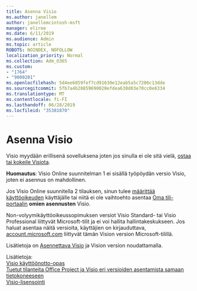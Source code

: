 ```yaml
---
title: Asenna Visio
ms.author: janellem
author: janellemcintosh-msft
manager: eliree
ms.date: 6/11/2019
ms.audience: Admin
ms.topic: article
ROBOTS: NOINDEX, NOFOLLOW
localization_priority: Normal
ms.collection: Adm_O365
ms.custom:
- "1764"
- "9000201"
ms.openlocfilehash: 5d4ee6859fef7cd91630e12eab5a5c7206c13dde
ms.sourcegitcommit: 5fb7a4b28859690020efdea630d03e70cc0e6334
ms.translationtype: MT
ms.contentlocale: fi-FI
ms.lasthandoff: 06/28/2019
ms.locfileid: "35381870"
---
```

# <a name="install-visio"></a>Asenna Visio

Visio myydään erillisenä sovelluksena joten jos sinulla ei ole sitä vielä, [ostaa tai kokeile Visiota](https://products.office.com/visio). 

**Huomautus**: Visio Online suunnitelman 1 ei sisällä työpöydän versio Visio, joten ei asennus on mahdollinen.

Jos Visio Online suunnitella 2 tilauksen, sinun tulee [määrittää käyttöoikeuden](https://docs.microsoft.com/office365/admin/subscriptions-and-billing/assign-licenses-to-users?wt.mc_id=OfficeAdm_ClientDIA_Alchemy1764) käyttäjälle tai niitä ei ole vaihtoehto asentaa [Oma tili-portaalin](https://portal.office.com/account#installs) **omien asennusten** Visio. 

Non-volyymikäyttöoikeussopimuksen versiot Visio Standard- tai Visio Professional liittyvät Microsoft-tilit ja ei voi hallita hallintakeskukseen. Jos haluat asentaa näitä versioita, käyttäjien on kirjauduttava, [account.microsoft.com](https://account.microsoft.com) liittyvät tämän Vision version Microsoft-tilillä.

Lisätietoja on [Asennettava Visio](https://support.office.com/article/f98f21e3-aa02-4827-9167-ddab5b025710?wt.mc_id=OfficeAdm_ClientDIA_Alchemy1764) ja Vision version noudattamalla.

Lisätietoja:<br>
[Visio käyttöönotto-opas](https://docs.microsoft.com/deployoffice/deployment-guide-for-visio)<br>
[Tuetut tilanteita Office Project ja Visio eri versioiden asentamista samaan tietokoneeseen](https://docs.microsoft.com/deployoffice/install-different-office-visio-and-project-versions-on-the-same-computer)<br>
[Visio-lisensointi](https://products.office.com/visio/microsoft-visio-volume-licensing-visio-for-multiple-users)